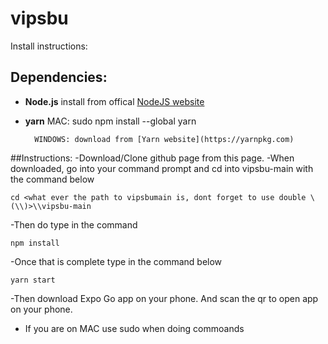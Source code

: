 # vipsbu
Install instructions:

## Dependencies: 
* **Node.js**
    install from offical [NodeJS website](https://Nodejs.org)
* **yarn**
        MAC: sudo npm install --global yarn

        WINDOWS: download from [Yarn website](https://yarnpkg.com)

##Instructions:
-Download/Clone github page from this page.
-When downloaded, go into your command prompt and cd into vipsbu-main with the command below

    cd <what ever the path to vipsbumain is, dont forget to use double \ (\\)>\\vipsbu-main

-Then do type in the command

    npm install

-Once that is complete type in the command below

    yarn start

-Then download Expo Go app on your phone. And scan the qr to open app on your phone.
* If you are on MAC use sudo when doing commoands
